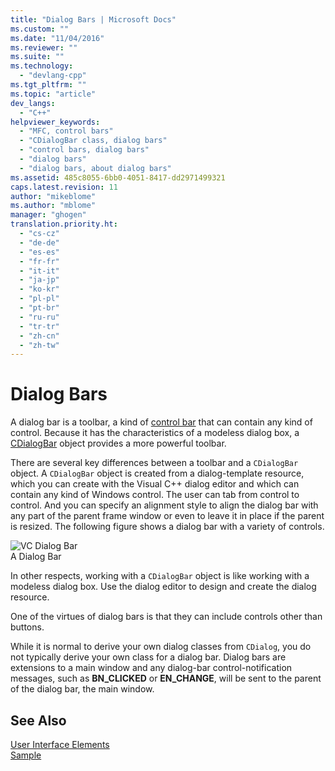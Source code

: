 ```yaml
---
title: "Dialog Bars | Microsoft Docs"
ms.custom: ""
ms.date: "11/04/2016"
ms.reviewer: ""
ms.suite: ""
ms.technology: 
  - "devlang-cpp"
ms.tgt_pltfrm: ""
ms.topic: "article"
dev_langs: 
  - "C++"
helpviewer_keywords: 
  - "MFC, control bars"
  - "CDialogBar class, dialog bars"
  - "control bars, dialog bars"
  - "dialog bars"
  - "dialog bars, about dialog bars"
ms.assetid: 485c8055-6bb0-4051-8417-dd2971499321
caps.latest.revision: 11
author: "mikeblome"
ms.author: "mblome"
manager: "ghogen"
translation.priority.ht: 
  - "cs-cz"
  - "de-de"
  - "es-es"
  - "fr-fr"
  - "it-it"
  - "ja-jp"
  - "ko-kr"
  - "pl-pl"
  - "pt-br"
  - "ru-ru"
  - "tr-tr"
  - "zh-cn"
  - "zh-tw"
---
```

# Dialog Bars
A dialog bar is a toolbar, a kind of [control bar](../mfc/control-bars.md) that can contain any kind of control. Because it has the characteristics of a modeless dialog box, a [CDialogBar](../mfc/reference/cdialogbar-class.md) object provides a more powerful toolbar.  
  
 There are several key differences between a toolbar and a `CDialogBar` object. A `CDialogBar` object is created from a dialog-template resource, which you can create with the Visual C++ dialog editor and which can contain any kind of Windows control. The user can tab from control to control. And you can specify an alignment style to align the dialog bar with any part of the parent frame window or even to leave it in place if the parent is resized. The following figure shows a dialog bar with a variety of controls.  
  
 ![VC Dialog Bar](../mfc/media/vc378t1.gif "vc378t1")  
A Dialog Bar  
  
 In other respects, working with a `CDialogBar` object is like working with a modeless dialog box. Use the dialog editor to design and create the dialog resource.  
  
 One of the virtues of dialog bars is that they can include controls other than buttons.  
  
 While it is normal to derive your own dialog classes from `CDialog`, you do not typically derive your own class for a dialog bar. Dialog bars are extensions to a main window and any dialog-bar control-notification messages, such as **BN_CLICKED** or **EN_CHANGE**, will be sent to the parent of the dialog bar, the main window.  
  
## See Also  
 [User Interface Elements](../mfc/user-interface-elements-mfc.md)   
 [Sample](../visual-cpp-samples.md)


